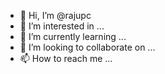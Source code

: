 - 👋 Hi, I’m @rajupc
- 👀 I’m interested in ...
- 🌱 I’m currently learning ...
- 💞️ I’m looking to collaborate on ...
- 📫 How to reach me ...

<!---
rajupc/rajupc is a ✨ special ✨ repository because its `README.md` (this file) appears on your GitHub profile.
You can click the Preview link to take a look at your changes.
--->
